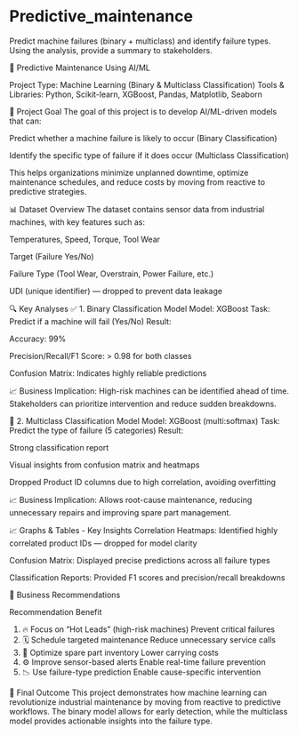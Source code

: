 # Predictive_maintenance
Predict machine failures (binary + multiclass) and identify failure types. Using the analysis, provide a summary to stakeholders.

🔧 Predictive Maintenance Using AI/ML

Project Type: Machine Learning (Binary & Multiclass Classification)
Tools & Libraries: Python, Scikit-learn, XGBoost, Pandas, Matplotlib, Seaborn

📌 Project Goal
The goal of this project is to develop AI/ML-driven models that can:

Predict whether a machine failure is likely to occur (Binary Classification)

Identify the specific type of failure if it does occur (Multiclass Classification)

This helps organizations minimize unplanned downtime, optimize maintenance schedules, and reduce costs by moving from reactive to predictive strategies.

📊 Dataset Overview
The dataset contains sensor data from industrial machines, with key features such as:

Temperatures, Speed, Torque, Tool Wear

Target (Failure Yes/No)

Failure Type (Tool Wear, Overstrain, Power Failure, etc.)

UDI (unique identifier) — dropped to prevent data leakage

🔍 Key Analyses
✅ 1. Binary Classification Model
Model: XGBoost
Task: Predict if a machine will fail (Yes/No)
Result:

Accuracy: 99%

Precision/Recall/F1 Score: > 0.98 for both classes

Confusion Matrix: Indicates highly reliable predictions

📈 Business Implication:
High-risk machines can be identified ahead of time. Stakeholders can prioritize intervention and reduce sudden breakdowns.

🎯 2. Multiclass Classification Model
Model: XGBoost (multi:softmax)
Task: Predict the type of failure (5 categories)
Result:

Strong classification report

Visual insights from confusion matrix and heatmaps

Dropped Product ID columns due to high correlation, avoiding overfitting

📈 Business Implication:
Allows root-cause maintenance, reducing unnecessary repairs and improving spare part management.

📈 Graphs & Tables - Key Insights
Correlation Heatmaps: Identified highly correlated product IDs — dropped for model clarity

Confusion Matrix: Displayed precise predictions across all failure types

Classification Reports: Provided F1 scores and precision/recall breakdowns

💼 Business Recommendations

Recommendation	Benefit      
1. 🔥 Focus on “Hot Leads” (high-risk machines)	Prevent critical failures
2. 🗓️ Schedule targeted maintenance	Reduce unnecessary service calls
3. 🧾 Optimize spare part inventory	Lower carrying costs
4. ⚙️ Improve sensor-based alerts	Enable real-time failure prevention
5. 📉 Use failure-type prediction	Enable cause-specific intervention

💬 Final Outcome
This project demonstrates how machine learning can revolutionize industrial maintenance by moving from reactive to predictive workflows. The binary model allows for early detection, while the multiclass model provides actionable insights into the failure type.

